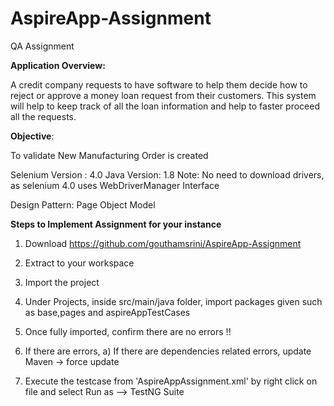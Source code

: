 # AspireApp-Assignment
QA Assignment

**Application Overview:**

A credit company requests to have software to help them decide how to reject or approve
a money loan request from their customers. This system will help to keep track of all the
loan information and help to faster proceed all the requests.

**Objective**:

To validate New Manufacturing Order is created

Selenium Version : 4.0
Java Version: 1.8
Note: No need to download drivers, as selenium 4.0 uses WebDriverManager Interface

Design Pattern:  Page Object Model


**Steps to Implement Assignment for your instance**

1. Download https://github.com/gouthamsrini/AspireApp-Assignment 
2. Extract to your workspace
3. Import the project 
4. Under Projects, inside src/main/java folder, import packages given such as base,pages and aspireAppTestCases
5. Once fully imported, confirm there are no errors !!
6. If there are errors,
       a) If there are dependencies related errors, update Maven -> force update
       
6. Execute the testcase from 'AspireAppAssignment.xml' by right click on file and select  Run as --> TestNG Suite
